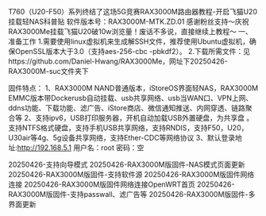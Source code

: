 T760（U20-F50）系列终结了这场5G竞赛RAX3000M路由器教程-开启飞猫U20挂载轻NAS科普贴
软件版本号：RAX3000M-MTK.ZD.01
感谢粉丝支持～庆祝RAX3000Me挂载飞猫U20破10w浏览量！废话不多说，直接继续上教程～
一、准备工作
1.需要使用linux虚拟机来生成解SSH文件，推荐使用Ubuntu虚拟机，确保OpenSSL版本大于3.0（支持aes-256-cbc -pbkdf2）。
2.下载所需文件：见https://github.com/Daniel-Hwang/RAX3000Me，网址下20250426-RAX3000M-suc文件夹下

固件特点：
1、RAX3000M NAND普通版本，iStoreOS界面轻NAS，RAX3000M EMMC版本带Dockerusb自动挂载、usb共享网络、usb当WAN口、VPN上网、ddns功能、下载功能、滤广告、iStore商店、微信通知推送、内网穿透、链路聚合等
2、支持ipv6，USB打印服务器，开机自动加载USB外置硬盘，为共享盘 。支持NTFS格式硬盘，支持手机USB共享网络，支持RNDIS，支持F50，U20，U30air等4g、5g设备共享网络，支持Ether-CDC等网络协议
3、默认登录地址:http://192.168.5.1    用户名：root 密码：空

20250426-支持向导模式
20250426-RAX3000M版固件-NAS模式页面更新
20250426-RAX3000M版固件-支持软件源
20250426-RAX3000M版固件网络连接
20250426-RAX3000M版固件网络连接OpenWRT首页
20250426-RAX3000M版固件-支持passwall、滤广告等
20250426-RAX3000M版固件-多界面更新
